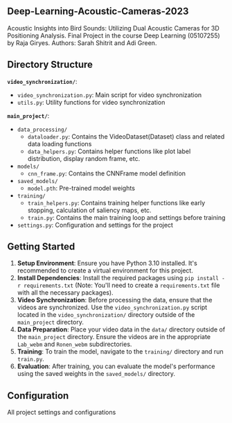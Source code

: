 ## Deep-Learning-Acoustic-Cameras-2023

Acoustic Insights into Bird Sounds: Utilizing Dual Acoustic Cameras for 3D Positioning Analysis.
Final Project in the course Deep Learning (05107255) by Raja Giryes.
Authors: Sarah Shitrit and Adi Green.


## Directory Structure
**`video_synchronization/`**:
  - `video_synchronization.py`: Main script for video synchronization
  - `utils.py`: Utility functions for video synchronization

**`main_project/`**:
- `data_processing/`
  - `dataloader.py`: Contains the VideoDataset(Dataset) class and related data loading functions 
  - `data_helpers.py`: Contains helper functions like plot label distribution, display random frame, etc. 
- `models/` 
  - `cnn_frame.py`: Contains the CNNFrame model definition 
- `saved_models/`
  - `model.pth`: Pre-trained model weights 
- `training/` 
  - `train_helpers.py`: Contains training helper functions like early stopping, calculation of saliency maps, etc. 
  - `train.py`: Contains the main training loop and settings before training 
- `settings.py`: Configuration and settings for the project


## Getting Started

1. **Setup Environment**: Ensure you have Python 3.10 installed. It's recommended to create a virtual environment for this project.
2. **Install Dependencies**: Install the required packages using `pip install -r requirements.txt` (Note: You'll need to create a `requirements.txt` file with all the necessary packages).
3. **Video Synchronization**: Before processing the data, ensure that the videos are synchronized. Use the `video_synchronization.py` script located in the `video_synchronization/` directory outside of the `main_project` directory.
4. **Data Preparation**: Place your video data in the `data/` directory outside of the `main_project` directory. Ensure the videos are in the appropriate `Lab_webm` and `Ronen_webm` subdirectories.
5. **Training**: To train the model, navigate to the `training/` directory and run `train.py`.
6. **Evaluation**: After training, you can evaluate the model's performance using the saved weights in the `saved_models/` directory.

## Configuration

All project settings and configurations


